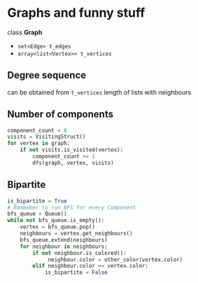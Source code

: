 # Graphs and funny stuff
class **Graph**
- `set<Edge> t_edges`
- `array<list<Vertex>> t_vertices`

## Degree sequence
can be obtained from `t_vertices` length of lists with neighbours

## Number of components
```python
component_count = 0
visits = VisitingStruct()
for vertex in graph:
    if not visits.is_visited(vertex):
        component_count += 1
        dfs(graph, vertex, visits)
```

## Bipartite
```python
is_bipartite = True
# Remember to run BFS for every Component
bfs_queue = Queue()
while not bfs_queue.is_empty():
    vertex = bfs_queue.pop()
    neighbours = vertex.get_neighbours()
    bfs_queue.extend(neighbours)
    for neighbour in neighbours:
        if not neighbour.is_colored():
             neighbour.color = other_color(vertex.color)
        elif neighbour.color == vertex.color:
            is_bipartite = False
```
